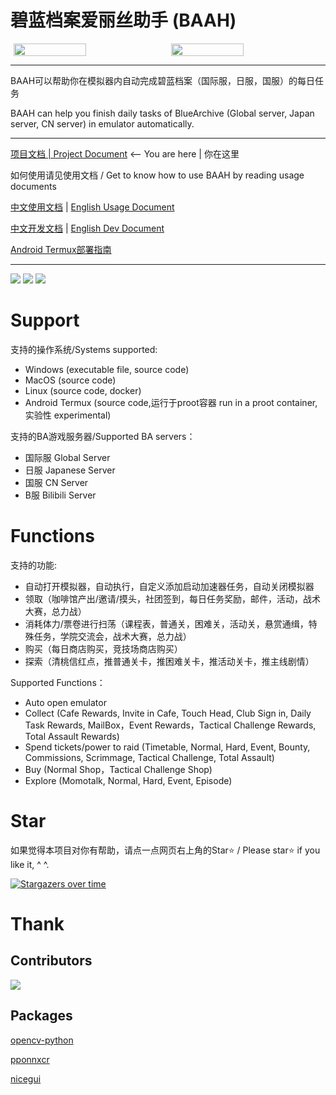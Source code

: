 # 碧蓝档案爱丽丝助手 (BAAH)

<div style="display:flex;justify-content:space-around"><img src="./docs/static/aris.png" style="width:48%"/><img src="./docs/static/kei.png" style="width:48%"/></div>

---

BAAH可以帮助你在模拟器内自动完成碧蓝档案（国际服，日服，国服）的每日任务

BAAH can help you finish daily tasks of BlueArchive (Global server, Japan server, CN server) in emulator automatically.

---

[项目文档 | Project Document](./README.md) <-- You are here | 你在这里

如何使用请见使用文档 / Get to know how to use BAAH by reading usage documents

[中文使用文档](./docs/README_cn.md) | [English Usage Document](./docs/README_en.md)

[中文开发文档](./docs/README_dev.md) | [English Dev Document](./docs/README_dev_en.md)

[Android Termux部署指南](https://blockhaity.github.io/2025/02/10/BAAH%E5%9C%A8%E9%80%86%E5%A4%A9%E7%8E%AF%E5%A2%83%E4%B8%8B%E7%9A%84%E8%BF%90%E8%A1%8C/)

---

<img src="./docs/static/GUI_CN.png" />
<img src="./docs/static/GUI_EN.png" />
<img src="./docs/static/GUI_JP.png" />


# Support

支持的操作系统/Systems supported:

- Windows (executable file, source code)
- MacOS (source code)
- Linux (source code, docker)
- Android Termux (source code,运行于proot容器 run in a proot container,实验性 experimental)

支持的BA游戏服务器/Supported BA servers：

- 国际服 Global Server 
- 日服 Japanese Server 
- 国服 CN Server 
- B服 Bilibili Server 

# Functions

支持的功能:

- 自动打开模拟器，自动执行，自定义添加启动加速器任务，自动关闭模拟器
- 领取（咖啡馆产出/邀请/摸头，社团签到，每日任务奖励，邮件，活动，战术大赛，总力战）
- 消耗体力/票卷进行扫荡（课程表，普通关，困难关，活动关，悬赏通缉，特殊任务，学院交流会，战术大赛，总力战）
- 购买（每日商店购买，竞技场商店购买）
- 探索（清桃信红点，推普通关卡，推困难关卡，推活动关卡，推主线剧情）

Supported Functions：

- Auto open emulator
- Collect (Cafe Rewards, Invite in Cafe, Touch Head, Club Sign in, Daily Task Rewards, MailBox，Event Rewards，Tactical Challenge Rewards, Total Assault Rewards)
- Spend tickets/power to raid (Timetable, Normal, Hard, Event, Bounty, Commissions, Scrimmage, Tactical Challenge, Total Assault)
- Buy (Normal Shop，Tactical Challenge Shop)
- Explore (Momotalk, Normal, Hard, Event, Episode)

# Star

如果觉得本项目对你有帮助，请点一点网页右上角的Star⭐ / Please star⭐ if you like it, ^ ^.

[![Stargazers over time](https://starchart.cc/sanmusen214/BAAH.svg?variant=adaptive)](https://starchart.cc/sanmusen214/BAAH)

# Thank

## Contributors

<a href="https://github.com/sanmusen214/BAAH/graphs/contributors">
  <img src="https://contrib.rocks/image?repo=sanmusen214/BAAH" />
</a>

## Packages

[opencv-python](https://github.com/opencv/opencv)

[pponnxcr](https://github.com/hgjazhgj/pponnxcr)

[nicegui](https://github.com/zauberzeug/nicegui)
